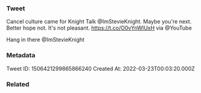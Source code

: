 ### Tweet
Cancel culture came for Knight Talk @ImStevieKnight. Maybe you're next. Better hope not. It's not pleasant. https://t.co/O0vYnWlUxH via @YouTube

Hang in there @ImStevieKnight

### Metadata
Tweet ID: 1506421299865866240
Created At: 2022-03-23T00:03:20.000Z

### Related

